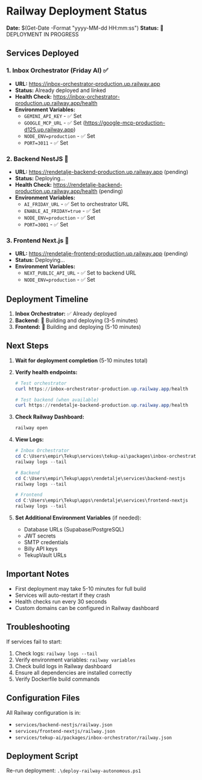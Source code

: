 # Railway Deployment Status

**Date:** $(Get-Date -Format "yyyy-MM-dd HH:mm:ss")
**Status:** 🚀 DEPLOYMENT IN PROGRESS

## Services Deployed

### 1. Inbox Orchestrator (Friday AI) ✅
- **URL:** https://inbox-orchestrator-production.up.railway.app
- **Status:** Already deployed and linked
- **Health Check:** https://inbox-orchestrator-production.up.railway.app/health
- **Environment Variables:**
  - `GEMINI_API_KEY` - ✅ Set
  - `GOOGLE_MCP_URL` - ✅ Set (https://google-mcp-production-d125.up.railway.app)
  - `NODE_ENV=production` - ✅ Set
  - `PORT=3011` - ✅ Set

### 2. Backend NestJS 🚧
- **URL:** https://rendetalje-backend-production.up.railway.app (pending)
- **Status:** Deploying...
- **Health Check:** https://rendetalje-backend-production.up.railway.app/health (pending)
- **Environment Variables:**
  - `AI_FRIDAY_URL` - ✅ Set to orchestrator URL
  - `ENABLE_AI_FRIDAY=true` - ✅ Set
  - `NODE_ENV=production` - ✅ Set
  - `PORT=3001` - ✅ Set

### 3. Frontend Next.js 🚧
- **URL:** https://rendetalje-frontend-production.up.railway.app (pending)
- **Status:** Deploying...
- **Environment Variables:**
  - `NEXT_PUBLIC_API_URL` - ✅ Set to backend URL
  - `NODE_ENV=production` - ✅ Set

## Deployment Timeline

1. **Inbox Orchestrator:** ✅ Already deployed
2. **Backend:** 🚧 Building and deploying (3-5 minutes)
3. **Frontend:** 🚧 Building and deploying (5-10 minutes)

## Next Steps

1. **Wait for deployment completion** (5-10 minutes total)
2. **Verify health endpoints:**
   ```powershell
   # Test orchestrator
   curl https://inbox-orchestrator-production.up.railway.app/health
   
   # Test backend (when available)
   curl https://rendetalje-backend-production.up.railway.app/health
   ```

3. **Check Railway Dashboard:**
   ```powershell
   railway open
   ```

4. **View Logs:**
   ```powershell
   # Inbox Orchestrator
   cd C:\Users\empir\Tekup\services\tekup-ai\packages\inbox-orchestrator
   railway logs --tail
   
   # Backend
   cd C:\Users\empir\Tekup\apps\rendetalje\services\backend-nestjs
   railway logs --tail
   
   # Frontend
   cd C:\Users\empir\Tekup\apps\rendetalje\services\frontend-nextjs
   railway logs --tail
   ```

5. **Set Additional Environment Variables** (if needed):
   - Database URLs (Supabase/PostgreSQL)
   - JWT secrets
   - SMTP credentials
   - Billy API keys
   - TekupVault URLs

## Important Notes

- First deployment may take 5-10 minutes for full build
- Services will auto-restart if they crash
- Health checks run every 30 seconds
- Custom domains can be configured in Railway dashboard

## Troubleshooting

If services fail to start:

1. Check logs: `railway logs --tail`
2. Verify environment variables: `railway variables`
3. Check build logs in Railway dashboard
4. Ensure all dependencies are installed correctly
5. Verify Dockerfile build commands

## Configuration Files

All Railway configuration is in:
- `services/backend-nestjs/railway.json`
- `services/frontend-nextjs/railway.json`
- `services/tekup-ai/packages/inbox-orchestrator/railway.json`

## Deployment Script

Re-run deployment: `.\deploy-railway-autonomous.ps1`

